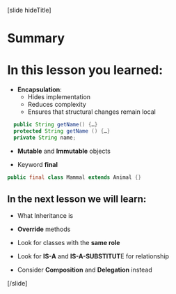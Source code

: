 [slide hideTitle]
# Summary

# In this lesson you learned:
- **Encapsulation**:
    - Hides implementation
    - Reduces complexity
    - Ensures that structural changes remain local

```java
  public String getName() {…}
  protected String getName () {…}
  private String name;
```

- **Mutable** and **Immutable** objects

- Keyword **final**

```java
public final class Mammal extends Animal {}
```


## In the next lesson we will learn:


- What Inheritance is

- **Override** methods

- Look for classes with the **same role**

- Look for **IS-A** and **IS-A-SUBSTITUT**E for relationship

- Consider **Composition** and **Delegation** instead

[/slide]
